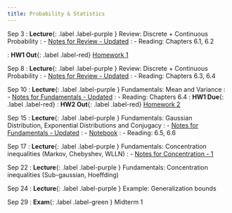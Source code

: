 ```yaml
---
title: Probability & Statistics
---
```


Sep 3
: **Lecture**{: .label .label-purple } Review: Discrete + Continuous Probability
: - [Notes for Review - Updated](../assets/posted/lec2+3.pdf)
: - Reading: Chapters 6.1, 6.2

: **HW1 Out**{: .label .label-red} [Homework 1](../assets/posted/hw1.pdf)

Sep 8
: **Lecture**{: .label .label-purple } Review: Discrete + Continuous Probability
: - [Notes for Review - Updated](../assets/posted/lec2+3.pdf)
: - Reading: Chapters 6.3, 6.4

Sep 10
: **Lecture**{: .label .label-purple } Fundamentals: Mean and Variance
: - [Notes for Fundamentals - Updated](../assets/posted/lec4+5.pdf)
: - Reading: Chapters 6.4
: **HW1 Due**{: .label .label-red}
: **HW2 Out**{: .label .label-red} [Homework 2](../assets/posted/hw2.pdf)

Sep 15
: **Lecture**{: .label .label-purple } Fundamentals: Gaussian Distribution, Exponential Distributions and Conjugacy
: - [Notes for Fundamentals - Updated](../assets/posted/lec4+5.pdf)
: - [Notebook](https://colab.research.google.com/drive/1DAmZXq6rx96ynq-BJSpKGhVC0TFtlS5q?usp=sharing)
: - Reading: 6.5, 6.6

Sep 17
: **Lecture**{: .label .label-purple } Fundamentals: Concentration inequalities (Markov, Chebyshev, WLLN)
: - [Notes for Concentration - 1](../assets/posted/lec6.pdf)

Sep 22
: **Lecture**{: .label .label-purple } Fundamentals: Concentration inequalities (Sub-gaussian, Hoeffding)


Sep 24
: **Lecture**{: .label .label-purple } Example: Generalization bounds

Sep 29
: **Exam**{: .label .label-green } Midterm 1
